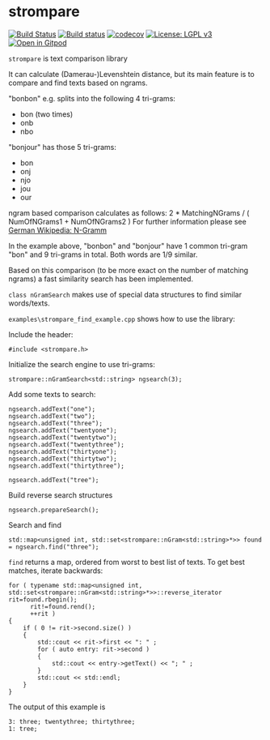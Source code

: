 # strompare

[![Build Status](https://travis-ci.org/Shadouw/strompare.svg?branch=master)](https://travis-ci.org/Shadouw/strompare)
[![Build status](https://ci.appveyor.com/api/projects/status/sx0qo69yi4763ase?svg=true)](https://ci.appveyor.com/project/Shadouw/strompare)
[![codecov](https://codecov.io/gh/Shadouw/strompare/branch/master/graphs/badge.svg)](https://codecov.io/gh/Shadouw/strompare)
[![License: LGPL v3](https://img.shields.io/badge/License-LGPL%20v3-blue.svg)](https://www.gnu.org/licenses/lgpl-3.0)
[![Open in Gitpod](https://gitpod.io/button/open-in-gitpod.svg)](https://gitpod.io/#https://github.com/Shadouw/strompare)

`strompare` is text comparison library

It can calculate (Damerau-)Levenshtein distance, but its main feature is
to compare and find texts based on ngrams.

"bonbon" e.g. splits into the following 4 tri-grams:
 - bon (two times)
 - onb
 - nbo

"bonjour" has those 5 tri-grams:
 - bon
 - onj
 - njo
 - jou
 - our

ngram based comparison calculates as follows: 2 * MatchingNGrams / ( NumOfNGrams1 + NumOfNGrams2 )
For further information please see [German Wikipedia: N-Gramm](https://de.wikipedia.org/wiki/N-Gramm)

In the example above, "bonbon" and "bonjour" have 1 common tri-gram "bon" and 9 tri-grams in total. Both words are 1/9 similar.

Based on this comparison (to be more exact on the number of matching ngrams) a fast similarity search has been implemented.

`class nGramSearch` makes use of special data structures to find similar words/texts.

`examples\strompare_find_example.cpp` shows how to use the library:

Include the header:

    #include <strompare.h>

Initialize the search engine to use tri-grams:

    strompare::nGramSearch<std::string> ngsearch(3);


Add some texts to search:

    ngsearch.addText("one");
    ngsearch.addText("two");
    ngsearch.addText("three");
    ngsearch.addText("twentyone");
    ngsearch.addText("twentytwo");
    ngsearch.addText("twentythree");
    ngsearch.addText("thirtyone");
    ngsearch.addText("thirtytwo");
    ngsearch.addText("thirtythree");

    ngsearch.addText("tree");

Build reverse search structures

    ngsearch.prepareSearch();

Search and find

    std::map<unsigned int, std::set<strompare::nGram<std::string>*>> found = ngsearch.find("three");

`find` returns a map, ordered from worst to best list of texts.
To get best matches, iterate backwards:

    for ( typename std::map<unsigned int, std::set<strompare::nGram<std::string>*>>::reverse_iterator rit=found.rbegin();
          rit!=found.rend();
          ++rit )
    {
        if ( 0 != rit->second.size() )
        {
            std::cout << rit->first << ": " ;
            for ( auto entry: rit->second )
            {
                std::cout << entry->getText() << "; " ;
            }
            std::cout << std::endl;
        }
    }

The output of this example is

    3: three; twentythree; thirtythree;
    1: tree;
